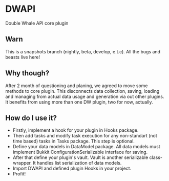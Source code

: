# DWAPI
Double Whale API core plugin

## Warn
This is a snapshots branch (nightly, beta, develop, e.t.c).
All the bugs and beasts live here!

## Why though?
After 2 month of questioning and planing, we agreed to move some methods to core plugin.
This disconnects data collection, saving, loading and managing from actual data usage and generation via out other plugins.
It benefits from using more than one DW plugin, two for now, actually.

## How do I use it?
* Firstly, implement a hook for your plugin in Hooks package.
* Then add tasks and modify task execution for any non-standart (not time based) tasks in Tasks package. This step is optional.
* Define your data models in DataModel package. All data models must implement Bukkit ConfigurationSerializable interface for saving.
* After that define your plugin's vault. Vault is another serializable class-wrapper. It handles list serialization of data models.
* Import DWAPI and defined plugin Hooks in your project.
* Profit!
